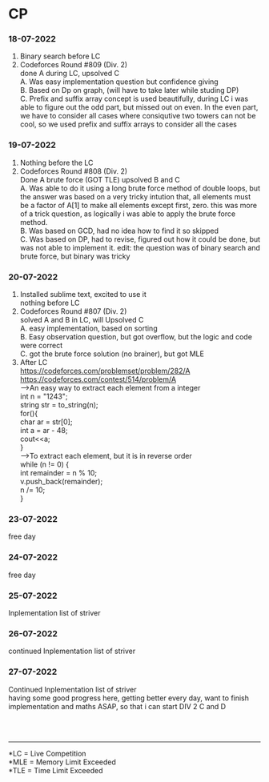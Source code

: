 # CP
### 18-07-2022
1. Binary search before LC<br>
2. Codeforces Round #809</b> (Div. 2)<br>
done A during LC, upsolved C<br>
A. Was easy implementation question but confidence giving<br>
B. Based on Dp on graph, (will have to take later while studing DP)<br>
C. Prefix and suffix array concept is used beautifully, during LC i was able to figure out the odd part, but missed out on even. In the even part, we have to consider all cases where consiqutive two towers can not be cool, so we used prefix and suffix arrays to consider all the cases<br>

### 19-07-2022
1. Nothing before the LC
2. Codeforces Round #808 (Div. 2)<br>
Done A brute force (GOT TLE) upsolved B and C <br>
A. Was able to do it using a long brute force method of double loops, but the answer was based on a very tricky intution that, all elements must be a factor of A[1] to make all elements except first, zero. this was more of a trick question, as logically i was able to apply the brute force method. <br>
B. Was based on GCD, had no idea how to find it so skipped<br>
C. Was based on DP, had to revise, figured out how it could be done, but was not able to implement it. edit: the question was of binary search and brute force, but binary was tricky<br>

### 20-07-2022
1. Installed sublime text, excited to use it<br>
nothing before LC<br>
2. Codeforces Round #807 (Div. 2)<br>
solved A and B in LC, will Upsolved C<br>
A. easy implementation, based on sorting<br>
B. Easy observation question, but got overflow, but the logic and code were correct<br>
C. got the brute force solution (no brainer), but got MLE<br>
3. After LC<br>
https://codeforces.com/problemset/problem/282/A <br>
https://codeforces.com/contest/514/problem/A<br>
-->An easy way to extract each element from a integer <br>
int n = "1243";<br>
string str = to_string(n);<br>
for(){<br>
  char ar = str[0];<br>
  int a = ar - 48;<br>
  cout<<a;<br>
}<br>
-->To extract each element, but it is in reverse order<br>
while (n != 0) {<br>
		int remainder = n % 10;<br>
		v.push_back(remainder);<br>
		n /= 10;<br>
	}<br>
### 23-07-2022
free day<br>
### 24-07-2022
free day<br>
### 25-07-2022
Inplementation list of striver<br>
### 26-07-2022
continued Inplementation list of striver<br>
### 27-07-2022
Continued Inplementation list of striver<br>
having some good progress here, getting better every day, want to finish implementation and maths ASAP, so that i can start DIV 2 C and D

<br>
<br>
<hr>
*LC = Live Competition<br>
*MLE = Memory Limit Exceeded<br>
*TLE = Time Limit Exceeded<br>
